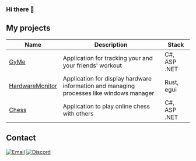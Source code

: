 ### Hi there 👋

## My projects

|Name|Description|Stack|
|----|-----------|--------|
|[GyMe](https://github.com/Igor636965736c610a/GyMe)|Application for tracking your and your friends' workout|C#, ASP .NET|
|[HardwareMonitor](https://github.com/Igor636965736c610a/HardwareMonitor)|Application for display hardware information and managing processes like windows manager|Rust, egui|
|[Chess](https://github.com/Igor636965736c610a/ChessApi)|Application to play online chess with others|C#, ASP .NET|

## Contact
 [![Email](https://img.shields.io/badge/Gmail-D14836?style=for-the-badge&logo=gmail&logoColor=white)](mailto:igormiekina@gmail.com)
 [![Discord](https://img.shields.io/badge/Discord-7289DA?style=for-the-badge&logo=discord&logoColor=white)](https://discordapp.com/users/555710805040037889)

<!--
**Igor636965736c610a/Igor636965736c610a** is a ✨ _special_ ✨ repository because its `README.md` (this file) appears on your GitHub profile.

Here are some ideas to get you started:

- 🔭 I’m currently working on ...
- 🌱 I’m currently learning ...
- 👯 I’m looking to collaborate on ...
- 🤔 I’m looking for help with ...
- 💬 Ask me about ...
- 📫 How to reach me: ...
- 😄 Pronouns: ...
- ⚡ Fun fact: ...
-->

